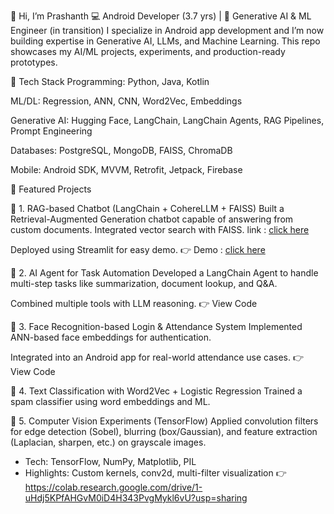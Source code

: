 👋 Hi, I’m Prashanth
💻 Android Developer (3.7 yrs) | 🤖 Generative AI & ML Engineer (in transition)
I specialize in Android app development and I’m now building expertise in Generative AI, LLMs, and Machine Learning.
This repo showcases my AI/ML projects, experiments, and production-ready prototypes.

🚀 Tech Stack
Programming: Python, Java, Kotlin

ML/DL: Regression, ANN, CNN, Word2Vec, Embeddings

Generative AI: Hugging Face, LangChain, LangChain Agents, RAG Pipelines, Prompt Engineering

Databases: PostgreSQL, MongoDB, FAISS, ChromaDB

Mobile: Android SDK, MVVM, Retrofit, Jetpack, Firebase

📂 Featured Projects

🔹 1. RAG-based Chatbot (LangChain + CohereLLM + FAISS)
Built a Retrieval-Augmented Generation chatbot capable of answering from custom documents.
Integrated vector search with FAISS.
link : [click here](https://github.com/prashanth-alugottu/rag-application/tree/rag)

Deployed using Streamlit for easy demo.
👉 Demo : [click here](https://genragapplication.streamlit.app/)

🔹 2. AI Agent for Task Automation
Developed a LangChain Agent to handle multi-step tasks like summarization, document lookup, and Q&A.

Combined multiple tools with LLM reasoning.
👉 View Code

🔹 3. Face Recognition-based Login & Attendance System
Implemented ANN-based face embeddings for authentication.

Integrated into an Android app for real-world attendance use cases.
👉 View Code

🔹 4. Text Classification with Word2Vec + Logistic Regression
Trained a spam classifier using word embeddings and ML.

🔹 5. Computer Vision Experiments (TensorFlow)
Applied convolution filters for edge detection (Sobel), blurring (box/Gaussian), and feature extraction (Laplacian, sharpen, etc.) on grayscale images.
- Tech: TensorFlow, NumPy, Matplotlib, PIL
- Highlights: Custom kernels, conv2d, multi-filter visualization
👉 https://colab.research.google.com/drive/1-uHdj5KPfAHGvM0iD4H343PvgMykl6vU?usp=sharing

